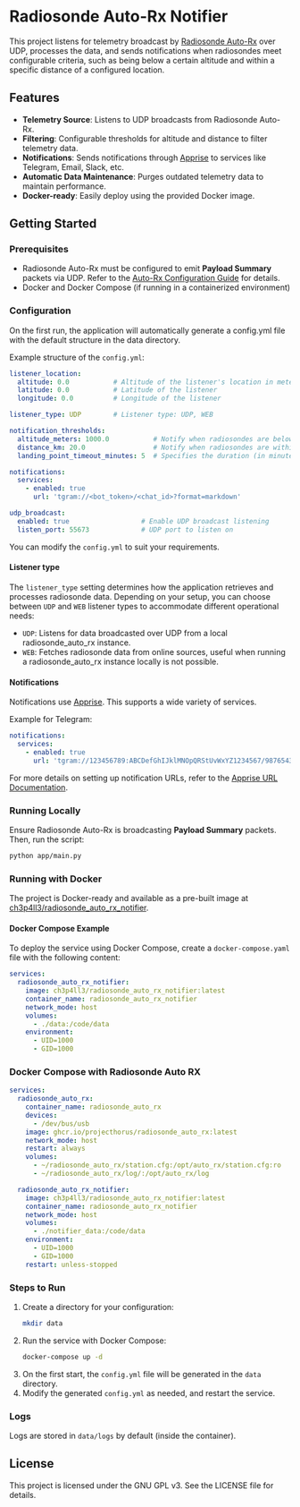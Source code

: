 # Radiosonde Auto-Rx Notifier  

This project listens for telemetry broadcast by [Radiosonde Auto-Rx](https://github.com/projecthorus/radiosonde_auto_rx) over UDP, processes the data, and sends notifications when radiosondes meet configurable criteria, such as being below a certain altitude and within a specific distance of a configured location.  

## Features  

- **Telemetry Source**: Listens to UDP broadcasts from Radiosonde Auto-Rx.  
- **Filtering**: Configurable thresholds for altitude and distance to filter telemetry data.  
- **Notifications**: Sends notifications through [Apprise](https://github.com/caronc/apprise) to services like Telegram, Email, Slack, etc.  
- **Automatic Data Maintenance**: Purges outdated telemetry data to maintain performance.  
- **Docker-ready**: Easily deploy using the provided Docker image.  

## Getting Started  

### Prerequisites  

- Radiosonde Auto-Rx must be configured to emit **Payload Summary** packets via UDP. Refer to the [Auto-Rx Configuration Guide](https://github.com/projecthorus/radiosonde_auto_rx/wiki/Configuration-Settings#horus-udp-payload-summary-output) for details.  
- Docker and Docker Compose (if running in a containerized environment)  

### Configuration  

On the first run, the application will automatically generate a config.yml file with the default structure in the data directory.

Example structure of the `config.yml`:

```yaml  
listener_location:  
  altitude: 0.0           # Altitude of the listener's location in meters  
  latitude: 0.0           # Latitude of the listener  
  longitude: 0.0          # Longitude of the listener  

listener_type: UDP        # Listener type: UDP, WEB

notification_thresholds:  
  altitude_meters: 1000.0           # Notify when radiosondes are below this altitude (meters)  
  distance_km: 20.0                 # Notify when radiosondes are within this distance (kilometers)  
  landing_point_timeout_minutes: 5  # Specifies the duration (in minutes) of inactivity after which the landing point is sent. 0 = Disabled

notifications:  
  services:  
    - enabled: true  
      url: 'tgram://<bot_token>/<chat_id>?format=markdown'  

udp_broadcast:  
  enabled: true                  # Enable UDP broadcast listening  
  listen_port: 55673             # UDP port to listen on  
``` 
You can modify the `config.yml` to suit your requirements.

#### Listener type
The `listener_type` setting determines how the application retrieves and processes radiosonde data. 
Depending on your setup, you can choose between `UDP` and `WEB` listener types to accommodate different operational needs:

- `UDP`: Listens for data broadcasted over UDP from a local radiosonde_auto_rx instance.
- `WEB`: Fetches radiosonde data from online sources, useful when running a radiosonde_auto_rx instance locally is not possible.

#### Notifications  

Notifications use [Apprise](https://github.com/caronc/apprise). This supports a wide variety of services.  

Example for Telegram:  
```yaml  
notifications:  
  services:  
    - enabled: true  
      url: 'tgram://123456789:ABCDefGhIJklMNOpQRStUvWxYZ1234567/987654321?format=markdown'  
```  

For more details on setting up notification URLs, refer to the [Apprise URL Documentation](https://github.com/caronc/apprise#urls).  

### Running Locally  

Ensure Radiosonde Auto-Rx is broadcasting **Payload Summary** packets. Then, run the script:  

```bash  
python app/main.py
```  

### Running with Docker  

The project is Docker-ready and available as a pre-built image at [ch3p4ll3/radiosonde_auto_rx_notifier](https://hub.docker.com/r/ch3p4ll3/radiosonde_auto_rx_notifier).  

#### Docker Compose Example  

To deploy the service using Docker Compose, create a `docker-compose.yaml` file with the following content:  

```yaml  
services:  
  radiosonde_auto_rx_notifier:  
    image: ch3p4ll3/radiosonde_auto_rx_notifier:latest  
    container_name: radiosonde_auto_rx_notifier  
    network_mode: host  
    volumes:  
      - ./data:/code/data  
    environment:  
      - UID=1000  
      - GID=1000  
```  

### Docker Compose with Radiosonde Auto RX
```yaml
services:
  radiosonde_auto_rx:
    container_name: radiosonde_auto_rx
    devices:
      - /dev/bus/usb
    image: ghcr.io/projecthorus/radiosonde_auto_rx:latest
    network_mode: host
    restart: always
    volumes:
      - ~/radiosonde_auto_rx/station.cfg:/opt/auto_rx/station.cfg:ro
      - ~/radiosonde_auto_rx/log/:/opt/auto_rx/log

  radiosonde_auto_rx_notifier:
    image: ch3p4ll3/radiosonde_auto_rx_notifier:latest
    container_name: radiosonde_auto_rx_notifier
    network_mode: host
    volumes:
      - ./notifier_data:/code/data
    environment:
      - UID=1000
      - GID=1000
    restart: unless-stopped

```  

### Steps to Run  

1. Create a directory for your configuration:  
   ```bash  
   mkdir data  
   ```  
2. Run the service with Docker Compose:  
   ```bash  
   docker-compose up -d
   ```  
3. On the first start, the `config.yml` file will be generated in the `data` directory.  
4. Modify the generated `config.yml` as needed, and restart the service.  

### Logs  

Logs are stored in `data/logs` by default (inside the container). 

## License  

This project is licensed under the GNU GPL v3. See the LICENSE file for details.
